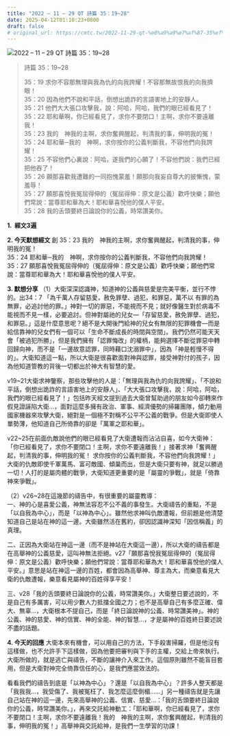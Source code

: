 ```yaml
---
title: "2022 – 11 – 29 QT 詩篇 35：19~28"
date: 2025-04-12T01:10:23+0800
draft: false
# original_url: https://cmtc.tw/2022-11-29-qt-%e8%a9%a9%e7%af%87-35%ef%bc%9a1928
---
```


![2022 – 11 – 29 QT 詩篇 35：19\~28](/images/qt.jpg  "2022 – 11 – 29 QT 詩篇 35：19\~28")

> 詩篇 35：19\~28
>
> 35：19 求你不容那無理與我為仇的向我誇耀！不容那無故恨我的向我擠眼！  
> 35：20 因為他們不說和平話，倒想出詭詐的言語害地上的安靜人。  
> 35：21 他們大大張口攻擊我，說：阿哈，阿哈，我們的眼已經看見了！  
> 35：22 耶和華啊，你已經看見了，求你不要閉口！主啊，求你不要遠離我！  
> 35：23 我的　神我的主啊，求你奮興醒起，判清我的事，伸明我的冤！  
> 35：24 耶和華─我的　神啊，求你按你的公義判斷我，不容他們向我誇耀！  
> 35：25 不容他們心裏說：阿哈，遂我們的心願了！不容他們說：我們已經把他吞了！  
> 35：26 願那喜歡我遭難的一同抱愧蒙羞！願那向我妄自尊大的披慚愧，蒙羞辱！  
> 35：27 願那喜悅我冤屈得伸的（冤屈得伸：原文是公義）歡呼快樂；願他們常說：當尊耶和華為大！耶和華喜悅他的僕人平安。  
> 35：28 我的舌頭要終日論說你的公義，時常讚美你。

**1.  經文3遍**

**2. 今天默想經文**
創 35：23 我的　神我的主啊，求你奮興醒起，判清我的事，伸明我的冤！  
35：24 耶和華─我的　神啊，求你按你的公義判斷我，不容他們向我誇耀！  
35：27 願那喜悅我冤屈得伸的（冤屈得伸：原文是公義）歡呼快樂；願他們常說：當尊耶和華為大！耶和華喜悅他的僕人平安。

**3. 默想分享**
（1）大衛深深認識神，知道神的公義與慈愛是完美平衡，並行不悖的。出34：7 「為千萬人存留慈愛，赦免罪孽、過犯，和罪惡，萬不以 有罪的為無罪，必追討他的罪。」神對一切的罪惡，不能視而不見；就好像醫生對於病毒不能視而不見一樣，必要追討。但神對屬祂的兒女—「存留慈愛，赦免罪孽、過犯，和罪惡。」這是什麼意思呢？絕不是大開後門給神的兒女有無限的犯罪機會—而是給信靠神的兒女們有一個可以「生命不斷成長的時間與空間」。我們仍然可能天天會「被過犯所勝」，但是我們擁有「認罪悔改」的權柄，能夠選擇不斷從罪惡中轉回歸向神，而不是「一邊故意認罪，同時藉口沈溺罪中」，因為「神是輕慢不得的」。大衛知道這一點，所以大衛是很喜歡面對神與認罪，接受神對付的孩子，因為他知道管教的背後一切都出於神大有智慧的愛。

v19\~21大衛求神鑒察，那些攻擊他的人是：「無理與我為仇的向我誇耀」、「不說和平話，倒想出詭詐的言語害地上的安靜人」、「大大張口攻擊我，說：阿哈，阿哈，我們的眼已經看見了！」包括昨天經文提到過去大衛曾幫助過的朋友如今卻轉來作假見證誣陷大衛…，面對這麼多擁有政治、軍事、經濟優勢的掃羅團隊，傾力動用國家機器來攻擊大衛，絕對是一個極不對稱不公平不公義的戰爭。但是大衛即使人單勢薄，他知道自己所倚靠的卻是「萬軍之耶和華」。

v22\~25在前面仇敵說他們的眼已經看見了大衛遭報而沾沾自喜，如今大衛神：「你已經看見了，求你不要閉口！主啊，求你不要遠離我！」接著求神「奮興醒起，判清我的事，伸明我的冤！ 求你按你的公義判斷我，不容他們向我誇耀！」大衛的仇敵即使千軍萬馬、富可敵國、傾巢而出，但是大衛只要有神，就足以勝過一切！人打的是屬肉體的戰爭，大衛知道更重要的是「屬靈的爭戰」，就是「倚靠神來爭戰」。

（2）v26\~28在這幾節的禱告中，有很重要的屬靈教導：  
一、神的心是喜愛公義，神無法容忍不公不義的事發生。大衛禱告的重點，不是「以自我為中心」，而是「以神為中心」。雖然他求神叫仇敵遭報，但前題是他清楚知道自己是站在神的這一邊。大衛雖然活在舊約，卻因認識神深知「因信稱義」的真理。

二、正因為大衛站在神這一邊（而不是神站在大衛這一邊），所以大衛的禱告都是在高舉神的公義慈愛，這叫神無法拒絕。v27「願那喜悅我冤屈得伸的（冤屈得伸：原文是公義）歡呼快樂；願他們常說：當尊耶和華為大！耶和華喜悅他的僕人平安。」意思是站在神這一邊的百姓，都會因為高舉神、尊主為大，而樂意看見大衛的仇敵遭報，樂意看見屬神的百姓得享平安！

三、v28「我的舌頭要終日論說你的公義，時常讚美你。」大衛整日要述說的，不是自己有多厲害，可以用少數人力抵擋全國之力；也不是高舉自己有多麼正確、偉大、無辜…，大衛根本不提自己，而是「終日論說神的公義、時常讚美神」。神的公義、神的慈愛、神的信實、神的全能、神的智慧…，才是屬神的百姓終日要述說不盡的話題。

**4. 今天的回應**
大衛本來有機會，可以用自己的方法，下手殺害掃羅，但是他沒有這樣做，也不允許手下這樣做，因為他要把審判與下手的主權，交給上帝來執行。大衛所做的，就是逃亡與禱告，不斷的讓神介入來工作。這個原則雖然不能盲目套用，但是大衛對神完全倚靠信任的心，是我們應當效法的。

看看我們的禱告到底是「以神為中心」？還是「以自我為中心」？許多人整天都是「我我我…，我受傷了、我被冤枉了、我怎麼這麼倒楣……」另一種禱告就是先讓自己站在神的這一邊，先來高舉神的公義、信實、慈愛…：「我的舌頭要終日論說你的公義，時常讚美你。」，再來交託給神動工：「耶和華啊，你已經看見了，求你不要閉口！主啊，求你不要遠離我！我的　神我的主啊，求你奮興醒起，判清我的事，伸明我的冤！」高舉神與交託給神，是我們一生學習的功課！
